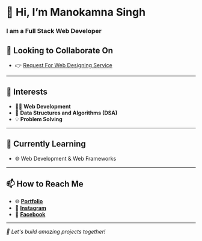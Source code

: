# 👋 Hi, I’m **Manokamna Singh**
### I am a **Full Stack Web Developer**
## 💞️ **Looking to Collaborate On**
- 👉 [Request For Web Designing Service](https://tinyurl.com/33ar4mzz)
---

## 👀 **Interests**
- 🧑‍💻 **Web Development**  
- 🧠 **Data Structures and Algorithms (DSA)**  
- 💡 **Problem Solving**  

---


## 🌱 **Currently Learning**
- 🌐 Web Development & Web Frameworks

---

## 📫 **How to Reach Me**

- 🌐 [**Portfolio**](https://manokamnasingh1.github.io/Portfolio1/)
- 📸 [**Instagram**](https://www.instagram.com/manokamnasingh.official)
- 📘 [**Facebook**](https://www.facebook.com/manokamna.singh.7771/)

---

_💬 Let's build amazing projects together!_


